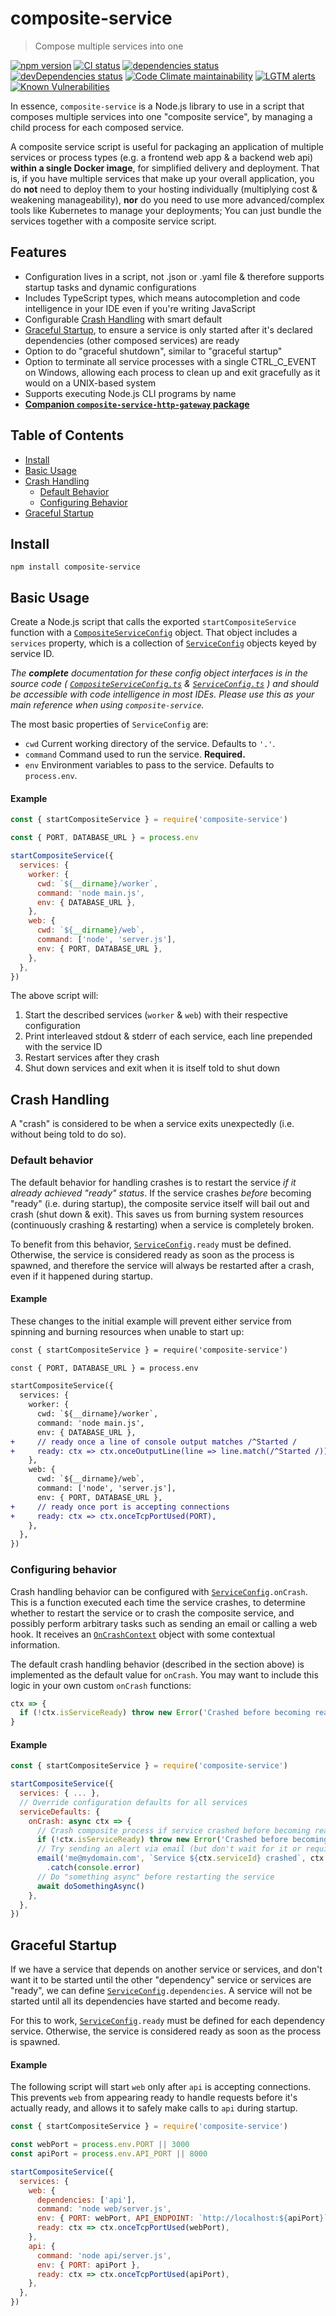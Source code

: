 # composite-service

> Compose multiple services into one

[![npm version](https://img.shields.io/npm/v/composite-service)](http://npmjs.com/package/composite-service)
[![CI status](https://img.shields.io/github/workflow/status/zenflow/composite-service/CI?logo=GitHub&label=CI)](https://github.com/zenflow/composite-service/actions?query=branch%3Amaster)
[![dependencies status](https://img.shields.io/david/zenflow/composite-service)](https://david-dm.org/zenflow/composite-service)
[![devDependencies status](https://img.shields.io/david/dev/zenflow/composite-service)](https://david-dm.org/zenflow/composite-service?type=dev)
[![Code Climate maintainability](https://img.shields.io/codeclimate/maintainability-percentage/zenflow/composite-service?logo=Code%20Climate)](https://codeclimate.com/github/zenflow/composite-service)
[![LGTM alerts](https://img.shields.io/lgtm/alerts/github/zenflow/composite-service?logo=lgtm)](https://lgtm.com/projects/g/zenflow/composite-service/)
[![Known Vulnerabilities](https://snyk.io/test/github/zenflow/composite-service/badge.svg?targetFile=package.json)](https://snyk.io/test/github/zenflow/composite-service?targetFile=package.json)

In essence, `composite-service` is a Node.js library to use in a script that composes multiple services into one "composite service", by managing a child process for each composed service.

A composite service script is useful for packaging an application of multiple services or process types (e.g. a frontend web app & a backend web api) **within a single Docker image**, for simplified delivery and deployment.
That is, if you have multiple services that make up your overall application, you do **not** need to deploy them to your hosting individually (multiplying cost & weakening manageability), **nor** do you need to use more advanced/complex tools like Kubernetes to manage your deployments; You can just bundle the services together with a composite service script.

## Features

- Configuration lives in a script, not .json or .yaml file & therefore supports startup tasks and dynamic configurations
- Includes TypeScript types, which means autocompletion and code intelligence in your IDE even if you're writing JavaScript
- Configurable [Crash Handling](#crash-handling) with smart default
- [Graceful Startup](#graceful-startup), to ensure a service is only started after it's declared dependencies (other composed services) are ready
- Option to do "graceful shutdown", similar to "graceful startup"
- Option to terminate all service processes with a single CTRL_C_EVENT on Windows, allowing each process to clean up and exit gracefully as it would on a UNIX-based system
- Supports executing Node.js CLI programs by name
- **[Companion `composite-service-http-gateway` package](https://github.com/zenflow/composite-service-http-gateway)**

## Table of Contents

- [Install](#install)
- [Basic Usage](#basic-usage)
- [Crash Handling](#crash-handling)
  - [Default Behavior](#default-behavior)
  - [Configuring Behavior](#configuring-behavior)
- [Graceful Startup](#graceful-startup)

## Install

```
npm install composite-service
```

## Basic Usage

Create a Node.js script that calls the exported `startCompositeService` function with a
[`CompositeServiceConfig`](src/interfaces/CompositeServiceConfig.ts) object.
That object includes a `services` property, which is a collection of
[`ServiceConfig`](src/interfaces/ServiceConfig.ts) objects keyed by service ID.

*The **complete** documentation for these config object interfaces is in the source code (
[`CompositeServiceConfig.ts`](src/interfaces/CompositeServiceConfig.ts)
& [`ServiceConfig.ts`](src/interfaces/ServiceConfig.ts)
) and should be accessible with code intelligence in most IDEs.
Please use this as your main reference when using `composite-service`.*

The most basic properties of `ServiceConfig` are:

- `cwd` Current working directory of the service. Defaults to `'.'`.
- `command` Command used to run the service. **Required.**
- `env` Environment variables to pass to the service. Defaults to `process.env`.

#### Example

```js
const { startCompositeService } = require('composite-service')

const { PORT, DATABASE_URL } = process.env

startCompositeService({
  services: {
    worker: {
      cwd: `${__dirname}/worker`,
      command: 'node main.js',
      env: { DATABASE_URL },
    },
    web: {
      cwd: `${__dirname}/web`,
      command: ['node', 'server.js'],
      env: { PORT, DATABASE_URL },
    },
  },
})
```

The above script will:

1. Start the described services (`worker` & `web`) with their respective configuration
2. Print interleaved stdout & stderr of each service, each line prepended with the service ID
3. Restart services after they crash
4. Shut down services and exit when it is itself told to shut down

## Crash Handling

A "crash" is considered to be when a service exits unexpectedly (i.e. without being told to do so).

### Default behavior

The default behavior for handling crashes is to restart the service *if it already achieved "ready" status*.
If the service crashes *before* becoming "ready" (i.e. during startup), the composite service itself will bail out and crash (shut down & exit).
This saves us from burning system resources (continuously crashing & restarting) when a service is completely broken.

To benefit from this behavior, [`ServiceConfig`](./src/interfaces/ServiceConfig.ts)`.ready` must be defined.
Otherwise, the service is considered ready as soon as the process is spawned,
and therefore the service will always be restarted after a crash, even if it happened during startup.

#### Example

These changes to the initial example will prevent either service from spinning and burning resources when unable to start up:

```diff
const { startCompositeService } = require('composite-service')

const { PORT, DATABASE_URL } = process.env

startCompositeService({
  services: {
    worker: {
      cwd: `${__dirname}/worker`,
      command: 'node main.js',
      env: { DATABASE_URL },
+     // ready once a line of console output matches /^Started /
+     ready: ctx => ctx.onceOutputLine(line => line.match(/^Started /))
    },
    web: {
      cwd: `${__dirname}/web`,
      command: ['node', 'server.js'],
      env: { PORT, DATABASE_URL },
+     // ready once port is accepting connections
+     ready: ctx => ctx.onceTcpPortUsed(PORT),
    },
  },
})
```

### Configuring behavior

Crash handling behavior can be configured with [`ServiceConfig`](./src/interfaces/ServiceConfig.ts)`.onCrash`.
This is a function executed each time the service crashes,
to determine whether to restart the service or to crash the composite service,
and possibly perform arbitrary tasks such as sending an email or calling a web hook.
It receives an [`OnCrashContext`](./src/interfaces/OnCrashContext.ts) object with some contextual information.

The default crash handling behavior (described in the section above) is implemented as the default value for `onCrash`.
You may want to include this logic in your own custom `onCrash` functions:

```js
ctx => {
  if (!ctx.isServiceReady) throw new Error('Crashed before becoming ready')
}
```

#### Example

```js
const { startCompositeService } = require('composite-service')

startCompositeService({
  services: { ... },
  // Override configuration defaults for all services
  serviceDefaults: {
    onCrash: async ctx => {
      // Crash composite process if service crashed before becoming ready
      if (!ctx.isServiceReady) throw new Error('Crashed before becoming ready')
      // Try sending an alert via email (but don't wait for it or require it to succeed)
      email('me@mydomain.com', `Service ${ctx.serviceId} crashed`, ctx.crash.logTail.join('\n'))
        .catch(console.error)
      // Do "something async" before restarting the service
      await doSomethingAsync()
    },
  },
})
```

## Graceful Startup

If we have a service that depends on another service or services,
and don't want it to be started until the other "dependency" service or services are "ready",
we can define [`ServiceConfig`](./src/interfaces/ServiceConfig.ts)`.dependencies`.
A service will not be started until all its dependencies have started and become ready.

For this to work, [`ServiceConfig`](./src/interfaces/ServiceConfig.ts)`.ready` must be defined for each dependency service.
Otherwise, the service is considered ready as soon as the process is spawned.

#### Example

The following script will start `web` only after `api` is accepting connections.
This prevents `web` from appearing ready to handle requests before it's actually ready,
and allows it to safely make calls to `api` during startup.

```js
const { startCompositeService } = require('composite-service')

const webPort = process.env.PORT || 3000
const apiPort = process.env.API_PORT || 8000

startCompositeService({
  services: {
    web: {
      dependencies: ['api'],
      command: 'node web/server.js',
      env: { PORT: webPort, API_ENDPOINT: `http://localhost:${apiPort}` },
      ready: ctx => ctx.onceTcpPortUsed(webPort),
    },
    api: {
      command: 'node api/server.js',
      env: { PORT: apiPort },
      ready: ctx => ctx.onceTcpPortUsed(apiPort),
    },
  },
})
```
